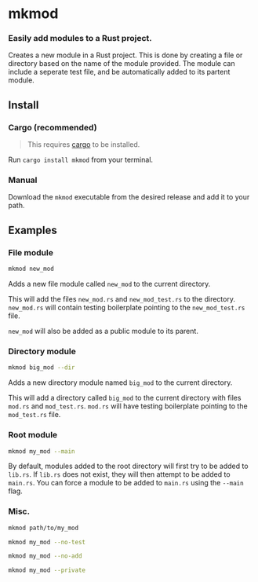 # mkmod

### Easily add modules to a Rust project.

Creates a new module in a Rust project.
This is done by creating a file or directory based on the name of the module
provided.
The module can include a seperate test file, and be automatically added to its
partent module.

## Install

### Cargo (recommended)
> This requires [cargo](https://doc.rust-lang.org/cargo/getting-started/installation.html) to be installed.

Run `cargo install mkmod` from your terminal.

### Manual
Download the `mkmod` executable from the desired release and add it to your path.

## Examples

### File module
```bash
mkmod new_mod
```
Adds a new file module called `new_mod` to the current directory.

This will add the files `new_mod.rs` and `new_mod_test.rs` to the directory.
`new_mod.rs` will contain testing boilerplate pointing to the `new_mod_test.rs`
file.

`new_mod` will also be added as a public module to its parent.

### Directory module
```bash
mkmod big_mod --dir
```
Adds a new directory module named `big_mod` to the current directory.

This will add a directory called `big_mod` to the current directory with files
`mod.rs` and `mod_test.rs`.
`mod.rs` will have testing boilerplate pointing to the `mod_test.rs` file.

### Root module
```bash
mkmod my_mod --main
```
By default, modules added to the root directory will first try to be added
to `lib.rs`. If `lib.rs` does not exist, they will then attempt to be added to `main.rs`.
You can force a module to be added to `main.rs` using the `--main` flag.

### Misc.
```bash
mkmod path/to/my_mod
```

```bash
mkmod my_mod --no-test
```

```bash
mkmod my_mod --no-add
```

```bash
mkmod my_mod --private
```
